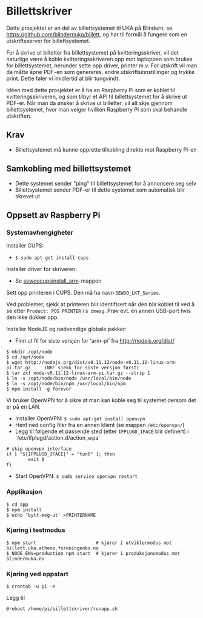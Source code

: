 # Billettskriver

Dette prosjektet er en del av billettsystemet til UKA på Blindern, se https://github.com/blindernuka/billett,
og har til formål å fungere som en utskriftsserver for billettsystemet.

For å skrive ut billetter fra billettsystemet på kvitteringsskriver, vil det naturlige være å koble kvitteringsskriveren
opp mot laptoppen som brukes for billettsystemet, herunder sette opp driver, printer m.v. For utskrift vil man da måtte
åpne PDF-en som genereres, endre utskriftsinnstillinger og trykke print. Dette føler vi imidlertid at blir tungvindt.

Idéen med dette prosjektet er å ha en Raspberry Pi som er koblet til kvitteringsskriveren, og som tilbyr et API
til billettsystemet for å skrive ut PDF-er. Når man da ønsker å skrive ut billetter, vil alt skje gjennom
billettsystemet, hvor man velger hvilken Raspberry Pi som skal behandle utskriften.

## Krav
* Billettsystemet må kunne opprette tilkobling direkte mot Raspberry Pi-en

## Samkobling med billettsystemet
* Dette systemet sender "ping" til billettsystemet for å annonsere seg selv
* Billettsystemet sender PDF-er til dette systemet som automatisk blir skrevet ut

## Oppsett av Raspberry Pi

### Systemavhengigheter
Installer CUPS:
* `$ sudo apt-get install cups`

Installer driver for skriveren:
* Se [sewoocupsinstall_arm](sewoocupsinstall_arm)-mappen

Sett opp printeren i CUPS. Den må ha navn `SEWOO_LKT_Series`.

Ved problemer, sjekk at printeren blir identifisert når den blir koblet til ved å se etter `Product: POS PRINTER` i `$ dmesg`. Prøv evt. en annen USB-port hvis den ikke dukker opp.

Installer NodeJS og nødvendige globale pakker:
* Finn ut fil for siste versjon for 'arm-pi' fra http://nodejs.org/dist/
```
$ mkdir /opt/node
$ cd /opt/node
$ wget http://nodejs.org/dist/v0.11.12/node-v0.11.12-linux-arm-pi.tar.gz     (NB! sjekk for siste versjon først)
$ tar zxf node-v0.11.12-linux-arm-pi.tar.gz --strip 1
$ ln -s /opt/node/bin/node /usr/local/bin/node
$ ln -s /opt/node/bin/npm /usr/local/bin/npm
$ npm install -g forever
```

Vi bruker OpenVPN for å sikre at man kan koble seg til systemet dersom det er på en LAN.
* Installer OpenVPN: `$ sudo apt-get install openvpn`
* Hent ned config filer fra en annen klient (se mappen `/etc/openvpn/`)
* Legg til følgende et passende sted (etter `IFPLUGD_IFACE` blir definert) i `/etc/ifplugd/action.d/action_wpa´
```
# skip openvpn interface
if [ "${IFPLUGD_IFACE}" = "tun0" ]; then
        exit 0
fi
```
* Start OpenVPN: `$ sudo service openvpn restart`

### Applikasjon
```
$ cd app
$ npm install
$ echo 'bytt-meg-ut' >PRINTERNAME
```

### Kjøring i testmodus
```
$ npm start                      # kjører i utviklermodus mot billett.uka.athene.foreningenbs.no
$ NODE_ENV=production npm start  # kjører i produksjonsmodus mot blindernuka.no
```

### Kjøring ved oppstart
```
$ crontab -u pi -e
```

Legg til

```
@reboot /home/pi/billettskriver/runapp.sh
```
